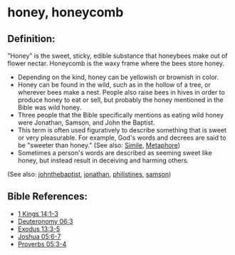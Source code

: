 # honey, honeycomb #

## Definition: ##

"Honey" is the sweet, sticky, edible substance that honeybees make out of flower nectar. Honeycomb is the waxy frame where the bees store honey.

* Depending on the kind, honey can be yellowish or brownish in color.
* Honey can be found in the wild, such as in the hollow of a tree, or wherever bees make a nest. People also raise bees in hives in order to produce honey to eat or sell, but probably the honey mentioned in the Bible was wild honey.
* Three people that the Bible specifically mentions as eating wild honey were Jonathan, Samson, and John the Baptist.
* This term is often used figuratively to describe something that is sweet or very pleasurable. For example, God's words and decrees are said to be "sweeter than honey." (See also: [Simile](https://git.door43.org/Door43/en-ta-translate-vol1/src/master/content/figs_simile.md), [Metaphore](https://git.door43.org/Door43/en-ta-translate-vol1/src/master/content/figs_metaphore.md))
* Sometimes a person's words are described as seeming sweet like honey, but instead result in deceiving and harming others.

(See also: [johnthebaptist](../other/johnthebaptist.md), [jonathan](../other/jonathan.md), [philistines](../other/philistines.md), [samson](../other/samson.md))

## Bible References: ##

* [1 Kings 14:1-3](https://door43.org/en/bible/notes/1ki/14/01)
* [Deuteronomy 06:3](https://door43.org/en/bible/notes/deu/06/03)
* [Exodus 13:3-5](https://door43.org/en/bible/notes/exo/13/03)
* [Joshua 05:6-7](https://door43.org/en/bible/notes/jos/05/06)
* [Proverbs 05:3-4](https://door43.org/en/bible/notes/pro/05/03)


